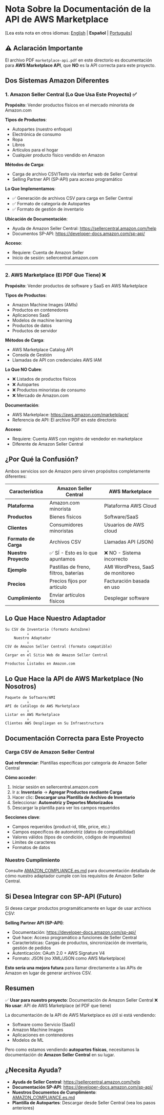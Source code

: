 # Nota Sobre la Documentación de la API de AWS Marketplace

[Lea esta nota en otros idiomas: [English](AWS_MARKETPLACE_NOTE.md) | **Español** | [Português](AWS_MARKETPLACE_NOTE.pt.md)]

## ⚠️ Aclaración Importante

El archivo PDF `marketplace-api.pdf` en este directorio es documentación para **AWS Marketplace API**, que **NO** es la API correcta para este proyecto.

## Dos Sistemas Amazon Diferentes

### 1. Amazon Seller Central (Lo Que Usa Este Proyecto) ✅

**Propósito**: Vender productos físicos en el mercado minorista de Amazon.com

**Tipos de Productos**:
- Autopartes (nuestro enfoque)
- Electrónica de consumo
- Ropa
- Libros
- Artículos para el hogar
- Cualquier producto físico vendido en Amazon

**Métodos de Carga**:
- Carga de archivo CSV/Texto vía interfaz web de Seller Central
- Selling Partner API (SP-API) para acceso programático

**Lo Que Implementamos**:
- ✅ Generación de archivos CSV para carga en Seller Central
- ✅ Formato de categoría de Autopartes
- ✅ Formato de gestión de inventario

**Ubicación de Documentación**:
- Ayuda de Amazon Seller Central: https://sellercentral.amazon.com/help
- Documentos SP-API: https://developer-docs.amazon.com/sp-api/

**Acceso**:
- Requiere: Cuenta de Amazon Seller
- Inicio de sesión: sellercentral.amazon.com

---

### 2. AWS Marketplace (El PDF Que Tiene) ❌

**Propósito**: Vender productos de software y SaaS en AWS Marketplace

**Tipos de Productos**:
- Amazon Machine Images (AMIs)
- Productos en contenedores
- Aplicaciones SaaS
- Modelos de machine learning
- Productos de datos
- Productos de servidor

**Métodos de Carga**:
- AWS Marketplace Catalog API
- Consola de Gestión
- Llamadas de API con credenciales AWS IAM

**Lo Que NO Cubre**:
- ❌ Listados de productos físicos
- ❌ Autopartes
- ❌ Productos minoristas de consumo
- ❌ Mercado de Amazon.com

**Documentación**:
- AWS Marketplace: https://aws.amazon.com/marketplace/
- Referencia de API: El archivo PDF en este directorio

**Acceso**:
- Requiere: Cuenta AWS con registro de vendedor en marketplace
- Diferente de Amazon Seller Central

## ¿Por Qué la Confusión?

Ambos servicios son de Amazon pero sirven propósitos completamente diferentes:

| Característica | Amazon Seller Central | AWS Marketplace |
|----------------|----------------------|-----------------|
| **Plataforma** | Amazon.com minorista | Plataforma AWS Cloud |
| **Productos** | Bienes físicos | Software/SaaS |
| **Clientes** | Consumidores minoristas | Usuarios de AWS cloud |
| **Formato de Carga** | Archivos CSV | Llamadas API (JSON) |
| **Nuestro Proyecto** | ✅ SÍ - Esto es lo que apuntamos | ❌ NO - Sistema incorrecto |
| **Ejemplo** | Pastillas de freno, filtros, baterías | AMI WordPress, SaaS de monitoreo |
| **Precios** | Precios fijos por artículo | Facturación basada en uso |
| **Cumplimiento** | Enviar artículos físicos | Desplegar software |

## Lo Que Hace Nuestro Adaptador

```
Su CSV de Inventario (formato AutoZone)
          ↓
    Nuestro Adaptador
          ↓
CSV de Amazon Seller Central (formato compatible)
          ↓
Cargar en el Sitio Web de Amazon Seller Central
          ↓
Productos Listados en Amazon.com
```

## Lo Que Hace la API de AWS Marketplace (No Nosotros)

```
Paquete de Software/AMI
          ↓
API de Catálogo de AWS Marketplace
          ↓
Listar en AWS Marketplace
          ↓
Clientes AWS Despliegan en Su Infraestructura
```

## Documentación Correcta para Este Proyecto

### Carga CSV de Amazon Seller Central

**Qué referenciar**: Plantillas específicas por categoría de Amazon Seller Central

**Cómo acceder**:
1. Iniciar sesión en sellercentral.amazon.com
2. Ir a: **Inventario** → **Agregar Productos mediante Carga**
3. Hacer clic: **Descargar una Plantilla de Archivo de Inventario**
4. Seleccionar: **Automotriz y Deportes Motorizados**
5. Descargar la plantilla para ver los campos requeridos

**Secciones clave**:
- Campos requeridos (product-id, title, price, etc.)
- Campos específicos de automotriz (datos de compatibilidad)
- Valores válidos (tipos de condición, códigos de impuestos)
- Límites de caracteres
- Formatos de datos

### Nuestro Cumplimiento

Consulte [AMAZON_COMPLIANCE.es.md](AMAZON_COMPLIANCE.es.md) para documentación detallada de cómo nuestro adaptador cumple con los requisitos de Amazon Seller Central.

## Si Desea Integrar con SP-API (Futuro)

Si desea cargar productos programáticamente en lugar de usar archivos CSV:

**Selling Partner API (SP-API)**:
- Documentación: https://developer-docs.amazon.com/sp-api/
- Qué hace: Acceso programático a funciones de Seller Central
- Características: Cargas de productos, sincronización de inventario, gestión de pedidos
- Autenticación: OAuth 2.0 + AWS Signature V4
- Formato: JSON (no XML/JSON como AWS Marketplace)

**Esto sería una mejora futura** para llamar directamente a las APIs de Amazon en lugar de generar archivos CSV.

## Resumen

✅ **Usar para nuestro proyecto**: Documentación de Amazon Seller Central
❌ **No usar**: API de AWS Marketplace (el PDF que tiene)

La documentación de la API de AWS Marketplace es útil si está vendiendo:
- Software como Servicio (SaaS)
- Amazon Machine Images
- Aplicaciones en contenedores
- Modelos de ML

Pero como estamos vendiendo **autopartes físicas**, necesitamos la documentación de **Amazon Seller Central** en su lugar.

## ¿Necesita Ayuda?

- **Ayuda de Seller Central**: https://sellercentral.amazon.com/help
- **Documentación SP-API**: https://developer-docs.amazon.com/sp-api/
- **Nuestros Documentos de Cumplimiento**: [AMAZON_COMPLIANCE.es.md](AMAZON_COMPLIANCE.es.md)
- **Plantilla de Autopartes**: Descargar desde Seller Central (vea los pasos anteriores)

